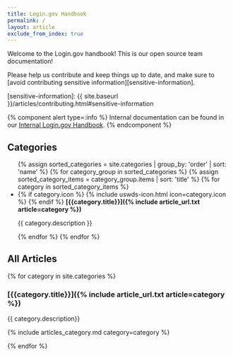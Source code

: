 ```yaml
---
title: Login.gov Handbook
permalink: /
layout: article
exclude_from_index: true
---
```


Welcome to the Login.gov handbook! This is our open source team documentation!

Please help us contribute and keep things up to date, and make sure
to [avoid contributing sensitive information][sensitive-information].

[sensitive-information]: {{ site.baseurl }}/articles/contributing.html#sensitive-information

{% component alert type=:info %}
Internal documentation can be found in our [Internal Login.gov Handbook](https://lg-public.pages.production.gitlab.login.gov/identity-internal-handbook/).
{% endcomponent %}

## Categories

<div class="margin-bottom-4"></div>

<ul class="usa-card-group">
  {% assign sorted_categories = site.categories | group_by: 'order' | sort: 'name' %}
  {% for category_group in sorted_categories %}
    {% assign sorted_category_items = category_group.items | sort: 'title' %}
    {% for category in sorted_category_items %}
      <li class="usa-card tablet:grid-col-6">
        <div class="usa-card__container">
          <div class="usa-card__header">
            <span class="usa-card__heading">
              {% if category.icon %}
                {% include uswds-icon.html icon=category.icon %}
              {% endif %}
              <strong markdown="1">
                [{{category.title}}]({% include article_url.txt article=category %})
              </strong>
            </span>
          </div>
          <div class="usa-card__body">
            <p>{{ category.description }}</p>
          </div>
        </div>
      </li>
    {% endfor %}
  {% endfor %}
</ul>

## All Articles

{% for category in site.categories %}

### [{{category.title}}]({% include article_url.txt article=category %})

{{ category.description}}

{% include articles_category.md category=category %}

{% endfor %}
